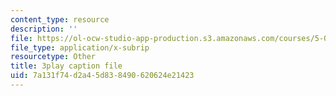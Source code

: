 ```yaml
---
content_type: resource
description: ''
file: https://ol-ocw-studio-app-production.s3.amazonaws.com/courses/5-08j-biological-chemistry-ii-spring-2016/7a131f74d2a45d838490620624e21423_D9QJ44zENbU.vtt
file_type: application/x-subrip
resourcetype: Other
title: 3play caption file
uid: 7a131f74-d2a4-5d83-8490-620624e21423
---
```

